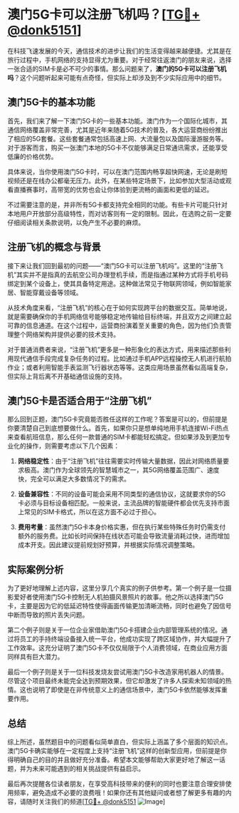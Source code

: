 # 澳门5G卡可以注册飞机吗？[[TG💪+ @donk5151](https://t.me/s/donk5151)]

在科技飞速发展的今天，通信技术的进步让我们的生活变得越来越便捷。尤其是在旅行过程中，手机网络的支持显得尤为重要。对于经常往返澳门的朋友来说，选择一张合适的SIM卡是必不可少的事情。那么问题来了，**澳门的5G卡可以注册飞机吗**？这个问题听起来可能有点奇怪，但实际上却涉及到不少实际应用中的细节。

## 澳门5G卡的基本功能

首先，我们来了解一下澳门5G卡的一些基本功能。澳门作为一个国际化城市，其通信网络覆盖非常完善，尤其是近年来随着5G技术的普及，各大运营商纷纷推出了相应的5G套餐。这些套餐通常包括高速上网、大流量包以及国际漫游服务等。对于游客而言，购买一张澳门本地的5G卡不仅能够满足日常通讯需求，还能享受低廉的价格优势。

具体来说，当你使用澳门5G卡时，可以在澳门范围内畅享超快网速，无论是刷短视频还是在线办公都毫无压力。此外，在某些特定场景下，比如参加大型活动或观看直播赛事时，高带宽的优势也会让你体验到更流畅的画面和更低的延迟。

不过需要注意的是，并非所有5G卡都支持完全相同的功能。有些卡片可能只针对本地用户开放部分高级特性，而对访客则有一定的限制。因此，在选购之前一定要仔细阅读相关条款说明，以免产生不必要的麻烦。

## 注册飞机的概念与背景

接下来让我们回到最初的问题——“澳门5G卡可以注册飞机吗”。这里的“注册飞机”其实并不是指真的去航空公司办理登机手续，而是指通过某种方式将手机号码绑定到某个设备上，使其具备特定用途。这种做法常见于物联网领域，例如智能家居、智能穿戴设备等领域。

从技术角度来看，“注册飞机”的核心在于如何实现跨平台的数据交互。简单地说，就是需要确保你的手机网络信号能够稳定地传输给目标终端，并且双方之间建立起可靠的信息通道。在这个过程中，运营商扮演着至关重要的角色，因为他们负责管理整个网络架构并提供必要的技术支持。

对于普通消费者来说，“注册飞机”更多是一种形象化的表达方式，用来描述那些利用现代通信手段完成复杂任务的过程。比如通过手机APP远程操控无人机进行航拍作业；或者利用智能手表监测飞行器状态等等。这类应用场景虽然看似高端复杂，但实际上背后离不开基础通信设施的支持。

## 澳门5G卡是否适合用于“注册飞机”

那么回到正题，澳门5G卡究竟能否胜任这样的工作呢？答案是可以的，但前提是你要清楚自己到底想要做什么。首先，如果你只是想单纯地用手机连接Wi-Fi热点来查看航班信息，那么任何一款普通的SIM卡都能轻松搞定。但如果涉及到更加专业化的操作，则需要考虑以下几个因素：

1. **网络稳定性**：由于“注册飞机”往往需要实时传输大量数据，因此对网络质量要求极高。澳门作为全球领先的智慧城市之一，其5G网络覆盖范围广、速度快，完全可以满足大多数情况下的需求。
   
2. **设备兼容性**：不同的设备可能会采用不同类型的通信协议，这就要求你的5G卡必须与目标设备相匹配。一般来说，主流品牌的智能硬件都会优先支持市面上常见的SIM卡格式，所以在这方面不必过于担心。

3. **费用考量**：虽然澳门5G卡本身价格实惠，但在执行某些特殊任务时仍需支付额外的服务费。比如长时间保持在线状态可能会导致流量消耗过快，进而增加成本开支。因此建议提前规划好预算，并根据实际情况调整策略。

## 实际案例分析

为了更好地理解上述内容，这里分享几个真实的例子供参考。第一个例子是一位摄影爱好者使用澳门5G卡控制无人机拍摄风景照片的故事。他之所以选择澳门5G卡，主要是因为它的低延迟特性使得画面传输更加清晰流畅，同时也避免了因信号中断而导致的照片丢失问题。

第二个例子则是关于一位企业家借助澳门5G卡搭建企业内部管理系统的情况。通过将员工的手持终端设备接入统一平台，他成功实现了跨区域协作，并大幅提升了工作效率。这充分证明了澳门5G卡不仅仅局限于个人消费领域，在商业应用方面同样具有巨大潜力。

最后一个例子则是关于一位科技发烧友尝试用澳门5G卡改造家用机器人的情景。尽管这个项目最终未能完全达到预期效果，但它却激发了许多人探索未知领域的热情。这也说明了即使是在非传统意义上的通信场景中，澳门5G卡依然能够发挥重要作用。

## 总结

综上所述，虽然题目中的问题看似简单直白，但实际上涵盖了多个层面的知识点。澳门5G卡确实能够在一定程度上支持“注册飞机”这样的创新型应用，但前提是你得明确自己的目的并且做好充分准备。希望本文能够帮助大家更好地了解这一话题，并为未来可能遇到的相关挑战提供有益启示。

最后再次提醒各位读者朋友，在享受高科技带来的便利的同时也要注意合理安排使用频率，避免造成不必要的浪费哦！如果你还有其他疑问或者想了解更多有趣的内容，请随时关注我们的频道[[TG💪+ @donk5151](https://t.me/s/donk5151) ![Image](https://i.postimg.cc/rwNCRYN7/Snipaste-2025-04-30-17-27-05.png)]